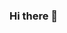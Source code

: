 ### Hi there 👋

<!--
**haffizaliraza/haffizaliraza** is a ✨ _special_ ✨ repository because its `README.md` (this file) appears on your GitHub profile.

🐍 Python Experts:

"Python experts are the serpents of simplicity, weaving elegant solutions with every line of code."
"In the world of code, Python experts are the zen masters, embracing 'The Zen of Python' philosophy."
🚀 JavaScript Artists:

"JavaScript experts are the architects of interactivity, painting the digital canvas with rich and dynamic experiences."
"With JavaScript expertise, you turn ideas into action, bringing web pages to life like a magician casting spells."
💎 Ruby Artisans:

"Ruby experts are the poets of programming, creating lyrical and expressive software."
"Ruby artisans sculpt code like precious gemstones, turning complexity into clarity."
🌀 Elixir Explorers:

"Elixir developers embark on a journey through the concurrency realms, forging robust and scalable systems."
"In the world of Elixir, we transcend limitations, orchestrating distributed applications with grace and precision."

-->
